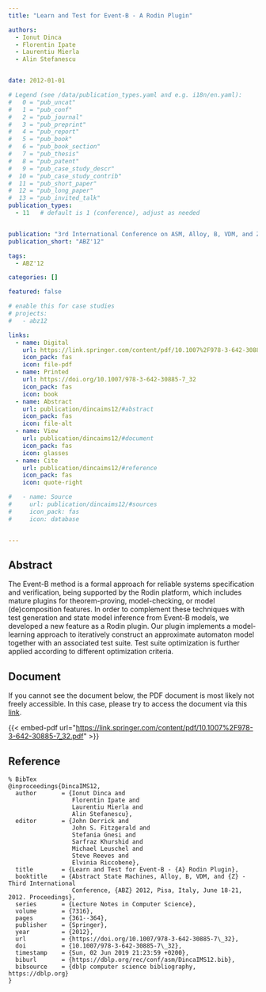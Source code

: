 ```yaml
---
title: "Learn and Test for Event-B - A Rodin Plugin"

authors:
  - Ionut Dinca
  - Florentin Ipate
  - Laurentiu Mierla
  - Alin Stefanescu


date: 2012-01-01

# Legend (see /data/publication_types.yaml and e.g. i18n/en.yaml): 
#   0 = "pub_uncat"
#   1 = "pub_conf"
#   2 = "pub_journal"
#   3 = "pub_preprint"
#   4 = "pub_report"
#   5 = "pub_book"
#   6 = "pub_book_section"
#   7 = "pub_thesis"
#   8 = "pub_patent"
#   9 = "pub_case_study_descr"
#  10 = "pub_case_study_contrib"
#  11 = "pub_short_paper"
#  12 = "pub_long_paper"
#  13 = "pub_invited_talk"
publication_types:
  - 11   # default is 1 (conference), adjust as needed


publication: "3rd International Conference on ASM, Alloy, B, VDM, and Z (ABZ'12)"
publication_short: "ABZ'12"

tags:
  - ABZ'12

categories: []

featured: false

# enable this for case studies
# projects:
#   - abz12

links:
  - name: Digital
    url: https://link.springer.com/content/pdf/10.1007%2F978-3-642-30885-7_32.pdf
    icon_pack: fas
    icon: file-pdf
  - name: Printed
    url: https://doi.org/10.1007/978-3-642-30885-7_32
    icon_pack: fas
    icon: book
  - name: Abstract
    url: publication/dincaims12/#abstract
    icon_pack: fas
    icon: file-alt
  - name: View
    url: publication/dincaims12/#document
    icon_pack: fas
    icon: glasses
  - name: Cite
    url: publication/dincaims12/#reference
    icon_pack: fas
    icon: quote-right

#   - name: Source
#     url: publication/dincaims12/#sources
#     icon_pack: fas
#     icon: database


---
```


## Abstract

The Event-B method is a formal approach for reliable systems specification and verification, being supported by the Rodin platform, which includes mature plugins for theorem-proving, model-checking, or model (de)composition features. In order to complement these techniques with test generation and state model inference from Event-B models, we developed a new feature as a Rodin plugin. Our plugin implements a model-learning approach to iteratively construct an approximate automaton model together with an associated test suite. Test suite optimization is further applied according to different optimization criteria.

## Document

If you cannot see the document below, the PDF document is most likely not freely accessible. In this case, please try to access the document via this <a href="https://link.springer.com/content/pdf/10.1007%2F978-3-642-30885-7_32.pdf">link</a>.

{{< embed-pdf url="https://link.springer.com/content/pdf/10.1007%2F978-3-642-30885-7_32.pdf" >}}

## Reference

```
% BibTex
@inproceedings{DincaIMS12,
  author       = {Ionut Dinca and
                  Florentin Ipate and
                  Laurentiu Mierla and
                  Alin Stefanescu},
  editor       = {John Derrick and
                  John S. Fitzgerald and
                  Stefania Gnesi and
                  Sarfraz Khurshid and
                  Michael Leuschel and
                  Steve Reeves and
                  Elvinia Riccobene},
  title        = {Learn and Test for Event-B - {A} Rodin Plugin},
  booktitle    = {Abstract State Machines, Alloy, B, VDM, and {Z} - Third International
                  Conference, {ABZ} 2012, Pisa, Italy, June 18-21, 2012. Proceedings},
  series       = {Lecture Notes in Computer Science},
  volume       = {7316},
  pages        = {361--364},
  publisher    = {Springer},
  year         = {2012},
  url          = {https://doi.org/10.1007/978-3-642-30885-7\_32},
  doi          = {10.1007/978-3-642-30885-7\_32},
  timestamp    = {Sun, 02 Jun 2019 21:23:59 +0200},
  biburl       = {https://dblp.org/rec/conf/asm/DincaIMS12.bib},
  bibsource    = {dblp computer science bibliography, https://dblp.org}
}


```

<!-- # add information for case study papers (if available)
## Sources

- **Used formal method:**
  [ASM](/method/asm)
- **Resources and tools:**
  Asmeta

For more information, please contact the <a href ="mailto:silvia.bonfanti@unibg.it;arcaini@nii.ac.jp;angelo.gargantini@unibg.it;scandurra@unibg.it;elvinia.riccobene@unimi.it">authors</a>-->

